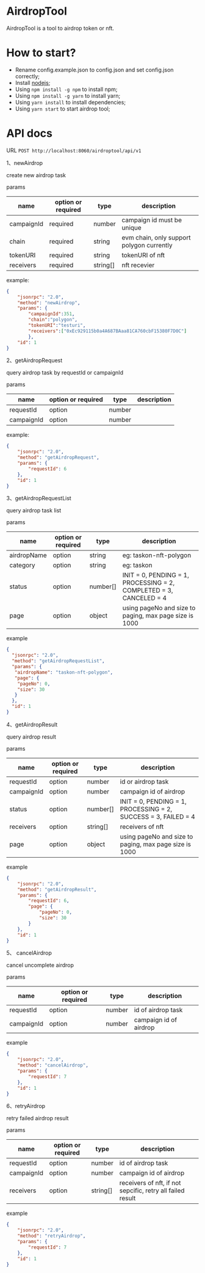 # AirdropTool

AirdropTool is a tool to airdrop token or nft.

#  How to start?
- Rename config.example.json to config.json and set config.json correctly;
- Install [nodejs](https://nodejs.org/en/download/);
- Using ```npm install -g npm``` to install npm;
- Using ```npm install -g yarn``` to install yarn;
- Using ```yarn install``` to install dependencies;
- Using ```yarn start``` to start airdrop tool;

# API docs

URL ```POST http://localhost:8060/airdroptool/api/v1```

1、newAirdrop

create new airdrop task

params

| name | option or required | type | description                               | 
| ----- | ----------------- | ---- |-------------------------------------------|
 | campaignId | required | number | campaign id must be unique                |
 | chain | required | string | evm chain, only support polygon currently |
 | tokenURI | required | string | tokenURI of nft                           |
 | receivers | required | string[]| nft recevier                              |

example:

```json
{
    "jsonrpc": "2.0", 
    "method": "newAirdrop", 
    "params": {
        "campaignId":351,
        "chain":"polygon",
        "tokenURI":"testuri",
        "receivers":["0xEc929115b0a4A687BAaa81CA760cbF15380F7D0C"]
        },
    "id": 1
}
```

2、getAirdropRequest

query airdrop task by requestId or campaignId

params

| name       | option or required | type | description               | 
|------------| ----------------- | ---- |---------------------------|
| requestId  | option | number |   |
| campaignId | option | number |    |

example:

```json
{
    "jsonrpc": "2.0",
    "method": "getAirdropRequest",
    "params": {
        "requestId": 6
    },
    "id": 1
}
```

3、getAirdropRequestList 

query airdrop task list

params

| name        | option or required | type     | description                                                        | 
|-------------| ----------------- |----------|--------------------------------------------------------------------|
| airdropName | option | string   | eg: taskon-nft-polygon                                             |
| category    | option | string   | eg: taskon                                                         |
| status      | option | number[] | INIT = 0, PENDING = 1, PROCESSING = 2, COMPLETED = 3, CANCELED = 4 |
| page    | option | object   | using pageNo and size to paging, max page size is 1000             |

example

```json
{
  "jsonrpc": "2.0",
  "method": "getAirdropRequestList",
  "params": {
   "airdropName": "taskon-nft-polygon",
   "page": {
    "pageNo": 0,
    "size": 30
   }
  },
  "id": 1
}
```

4、getAirdropResult

query airdrop result

params

| name       | option or required | type     | description      | 
|------------| ----------------- |----------|------------------------|
| requestId  | option | number   | id or airdrop task     |
| campaignId | option | number   | campaign id of airdrop |
| status     | option | number[] | INIT = 0, PENDING = 1, PROCESSING = 2, SUCCESS = 3, FAILED = 4 |
| receivers  | option | string[] | receivers of nft       |
| page       | option | object   | using pageNo and size to paging, max page size is 1000 |

example

```json
{
    "jsonrpc": "2.0",
    "method": "getAirdropResult",
    "params": {
        "requestId": 6,
        "page": {
            "pageNo": 0,
            "size": 30
        }
    },
    "id": 1
}
```

5、 cancelAirdrop

cancel uncomplete airdrop

params

| name       | option or required | type     | description | 
|------------| ----------------- |----------|-------------|
| requestId  | option | number   | id of airdrop task |
| campaignId | option | number   | campaign id of airdrop |

example

```json
{
    "jsonrpc": "2.0",
    "method": "cancelAirdrop",
    "params": {
        "requestId": 7
    },
    "id": 1
}
```

6、retryAirdrop

retry failed airdrop result

params

| name       | option or required | type     | description                                                | 
|------------| ----------------- |----------|------------------------------------------------------------|
| requestId  | option | number   | id of airdrop task                                         |
| campaignId | option | number   | campaign id of airdrop                                     |
| receivers  | option | string[] | receivers of nft, if not sepcific, retry all failed result |

example

```json
{
    "jsonrpc": "2.0",
    "method": "retryAirdrop",
    "params": {
        "requestId": 7
    },
    "id": 1
}
```

